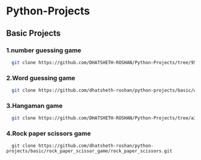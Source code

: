 # Python-Projects

## Basic Projects
### 1.number guessing game
```bash
  git clone https://github.com/DHATSHETH-ROSHAN/Python-Projects/tree/956915fccda1df6c62906e18f59dca0af60f80eb/basic/Number%20guessing%20game
```
### 2.Word guessing game

```bash
  git clone https://github.com/dhatsheth-roshan/python-projects/basic/word-guessing-game.git
```
### 3.Hangaman game

```bash
  git clone https://github.com/DHATSHETH-ROSHAN/Python-Projects/tree/a347b7d9995f45d1f6dd229e1037cab9ca1d48d9/basic/Hangaman%20game
```
### 4.Rock paper scissors game
```
  git clone https://github.com/dhatsheth-roshan/python-projects/basic/rock_paper_scissor_game/rock_paper_scissors.git
```
